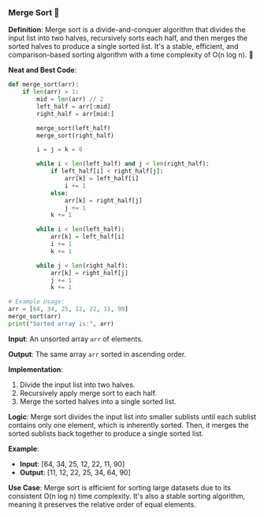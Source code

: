 ### Merge Sort 🔀

**Definition**: Merge sort is a divide-and-conquer algorithm that divides the input list into two halves, recursively sorts each half, and then merges the sorted halves to produce a single sorted list. It's a stable, efficient, and comparison-based sorting algorithm with a time complexity of O(n log n). 🔄

**Neat and Best Code**:
```python
def merge_sort(arr):
    if len(arr) > 1:
        mid = len(arr) // 2
        left_half = arr[:mid]
        right_half = arr[mid:]

        merge_sort(left_half)
        merge_sort(right_half)

        i = j = k = 0

        while i < len(left_half) and j < len(right_half):
            if left_half[i] < right_half[j]:
                arr[k] = left_half[i]
                i += 1
            else:
                arr[k] = right_half[j]
                j += 1
            k += 1

        while i < len(left_half):
            arr[k] = left_half[i]
            i += 1
            k += 1

        while j < len(right_half):
            arr[k] = right_half[j]
            j += 1
            k += 1

# Example Usage:
arr = [64, 34, 25, 12, 22, 11, 90]
merge_sort(arr)
print("Sorted array is:", arr)
```

**Input**: An unsorted array `arr` of elements.

**Output**: The same array `arr` sorted in ascending order.

**Implementation**:
1. Divide the input list into two halves.
2. Recursively apply merge sort to each half.
3. Merge the sorted halves into a single sorted list.

**Logic**: Merge sort divides the input list into smaller sublists until each sublist contains only one element, which is inherently sorted. Then, it merges the sorted sublists back together to produce a single sorted list.

**Example**: 
- **Input**: [64, 34, 25, 12, 22, 11, 90]
- **Output**: [11, 12, 22, 25, 34, 64, 90]

**Use Case**: Merge sort is efficient for sorting large datasets due to its consistent O(n log n) time complexity. It's also a stable sorting algorithm, meaning it preserves the relative order of equal elements.
